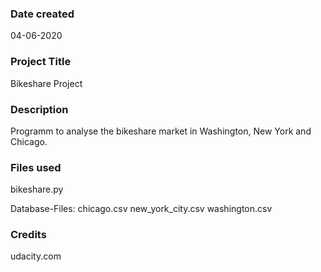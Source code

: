 ### Date created
04-06-2020

### Project Title
Bikeshare Project

### Description
Programm to analyse the bikeshare market in Washington, New York and Chicago.

### Files used
bikeshare.py

Database-Files:
chicago.csv
new_york_city.csv
washington.csv

### Credits
udacity.com
